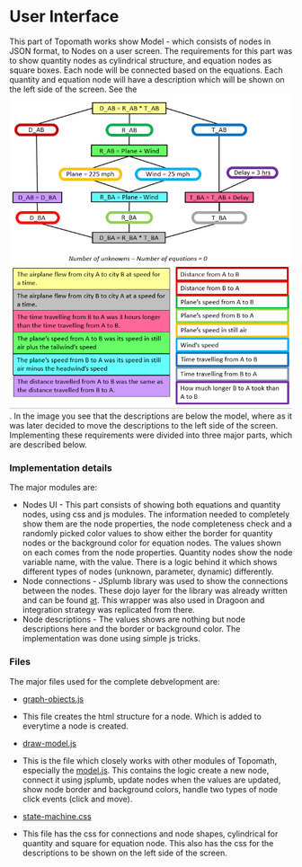 # User Interface #

This part of Topomath works show Model - which consists of nodes in JSON format, to Nodes 
on a user screen. The requirements for this part was to show quantity nodes as cylindrical 
structure, and equation nodes as square boxes. Each node will be connected based on the
equations. Each quantity and equation node will have a description which will be shown 
on the left side of the screen. See the ![image](Capture.PNG). In the image you see that 
the descriptions are below the model, where as it was later decided to move the descriptions
to the left side of the screen. Implementing these requirements were divided into three
major parts, which are described below.

### Implementation details ###

The major modules are:

* Nodes UI - This part consists of showing both equations and quantity nodes, using css
and js modules. The information needed to completely show them are the node properties,
the node completeness check and a randomly picked color values to show either the border
for quantity nodes or the background color for equation nodes. The values shown on each
comes from the node properties. Quantity nodes show the node variable name, with the value.
There is a logic behind it which shows different types of nodes (unknown, parameter,
dynamic) differently.
* Node connections - JSplumb library was used to show the connections between the nodes.
These dojo layer for the library was already written and can be found
[at](https://github.com/bhosaledipak/JsPlumb_Dojo_Integreate). This wrapper was also
used in Dragoon and integration strategy was replicated from there.
* Node descriptions - The values shows are nothing but node descriptions here and the
border or background color. The implementation was done using simple js tricks.

### Files ###

The major files used for the complete debvelopment are:
* [graph-objects.js](https://github.com/Dragoon-Lab/topomath/blob/master/www/js/graph-objects.js)
- This file creates the html structure for a node. Which is added to everytime
a node is created.
* [draw-model.js](https://github.com/Dragoon-Lab/topomath/blob/master/www/js/draw-model.js)
- This is the file which closely works with other modules of Topomath, especially the
[model.js](https://github.com/Dragoon-Lab/topomath/blob/master/www/js/model.js).
This contains the logic create a new node, connect it using jsplumb, update nodes 
when the values are updated, show node border and background colors, handle two 
types of node click events (click and move).
* [state-machine.css](https://github.com/Dragoon-Lab/topomath/blob/master/www/css/state-machine.css)
- This file has the css for connections and node shapes, cylindrical for quantity and
square for equation node. This also has the css for the descriptions to be shown on
the left side of the screen.
